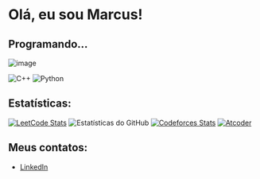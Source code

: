# Olá, eu sou Marcus!

## Programando...

![image](https://github.com/Marcux777/Marcux777/assets/77116012/a37f8a65-56a9-41fc-9d5b-6bb2b3eb0840)



![C++](https://img.shields.io/badge/-C%2B%2B-00599C?style=flat-square&logo=c%2B%2B&logoColor=white)
![Python](https://img.shields.io/badge/-Python-3776AB?style=flat-square&logo=Python&logoColor=white)

## Estatísticas:

[![LeetCode Stats](https://leetcard.jacoblin.cool/Marcux777?theme=dark&font=Domine&ext=heatmap)](https://leetcode.com/u/Marcux777/)
![Estatísticas do GitHub](https://github-readme-stats.vercel.app/api?username=Marcux777&show_icons=true&theme=dracula)
[![Codeforces Stats](https://codeforces-readme-stats.vercel.app/api/card?username=marcus777)](https://codeforces.com/profile/marcus777)
[![Atcoder](https://atcoder.junah.dev/v1/generate_badge?name=Marcux777)](https://atcoder.jp/users/Marcux777)

## Meus contatos:

- [LinkedIn](https://www.linkedin.com/in/marcus-silva-85524a180/)
